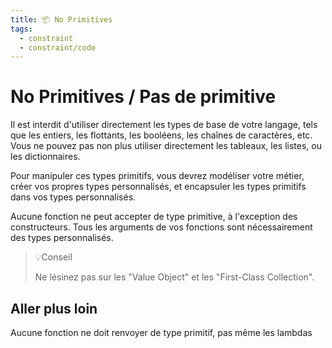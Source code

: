 ```yaml
---
title: 📦 No Primitives
tags:
  - constraint
  - constraint/code
---
```


# No Primitives / Pas de primitive

Il est interdit d'utiliser directement les types de base de votre langage, tels que les entiers, les flottants, 
les booléens, les chaînes de caractères, etc. Vous ne pouvez pas non plus utiliser directement les tableaux, les listes,
ou les dictionnaires.

Pour manipuler ces types primitifs, vous devrez modéliser votre métier, créer vos propres types personnalisés, 
et encapsuler les types primitifs dans vos types personnalisés.

Aucune fonction ne peut accepter de type primitive, à l'exception des constructeurs.
Tous les arguments de vos fonctions sont nécessairement des types personnalisés.

> 💡Conseil
>
> Ne lésinez pas sur les "Value Object" et les "First-Class Collection". 

## Aller plus loin

Aucune fonction ne doit renvoyer de type primitif, pas même les lambdas